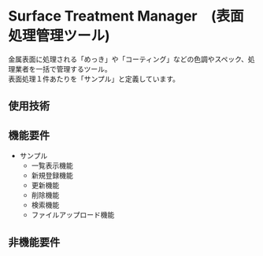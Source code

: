 # Surface Treatment Manager　(表面処理管理ツール)
金属表面に処理される「めっき」や「コーティング」などの色調やスペック、処理業者を一括で管理するツール。<br>
表面処理１件あたりを「サンプル」と定義しています。

## 使用技術

## 機能要件
  - サンプル
    - 一覧表示機能
    - 新規登録機能
    - 更新機能
    - 削除機能
    - 検索機能
    - ファイルアップロード機能

## 非機能要件